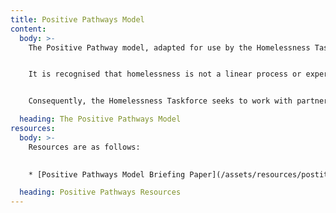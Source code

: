 ```yaml
---
title: Positive Pathways Model
content:
  body: >-
    The Positive Pathway model, adapted for use by the Homelessness Taskforce is a flexible framework that can be used in developing planned approaches to homelessness prevention. 


    It is recognised that homelessness is not a linear process or experience, the positive pathway approach therefore looks to ensure that support is provided across all areas where someone may need it. 


    Consequently, the Homelessness Taskforce seeks to work with partners in ensuring approaches and support are developed across all areas of the pathway. This contributes in working towards our overall aim of Designing out Homelessness across the region.

  heading: The Positive Pathways Model
resources:
  body: >-
    Resources are as follows: 
    

    * [Positive Pathways Model Briefing Paper](/assets/resources/postitive-pathways-model-briefing-paper.pdf)

  heading: Positive Pathways Resources
---
```

